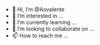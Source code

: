 - 👋 Hi, I’m @Aovalente
- 👀 I’m interested in ...
- 🌱 I’m currently learning ...
- 💞️ I’m looking to collaborate on ...
- 📫 How to reach me ...

<!---
Aovalente/Aovalente is a ✨ special ✨ repository because its `README.md` (this file) appears on your GitHub profile.
You can click the Preview link to take a look at your changes.
--->
